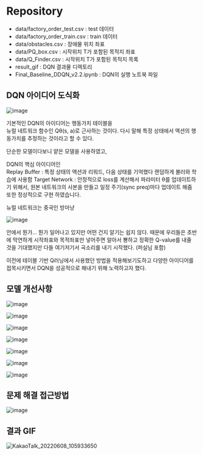 # Repository
* data/factory_order_test.csv : test 데이터
* data/factory_order_train.csv : train 데이터
* data/obstacles.csv : 장애물 위치 좌표
* data/PQ_box.csv : 시작위치 T가 포함된 목적지 좌표
* data/Q_Finder.csv : 시작위치 T가 포함된 목적지 목록
* result_gif : DQN 결과물 디렉토리
* Final_Baseline_DDQN_v2.2.ipynb : DQN의 실행 노트북 파일

## DQN 아이디어 도식화
![image](https://user-images.githubusercontent.com/96896665/172666327-cadda250-083d-4b52-9607-e5f572e965ae.png)

기본적인 DQN의 아이디어는 행동가치 테이블을  
뉴럴 네트워크 함수인 Qθ(s, a)로 근사하는 것이다.
다시 말해 특정 상태에서 액션의 행동가치를 추정하는 것이라고 할 수 있다.

단순한 모델이다보니 얕은 모델을 사용하였고,

DQN의 핵심 아이디어인  
Replay Buffer : 특정 상태의 액션과 리워드, 다음 상태를 기억했다 랜덤하게 불러와 학습에 사용함
Target Network : 안정적으로 loss를 계산해서 파라미터 θ를 업데이트하기 위해서, 원본 네트워크의 사본을 만들고
                 일정 주기(sync preq)마다 업데이트 해줌
또한 정상적으로 구현 하였습니다.

뉴럴 네트워크는 중국인 방마냥

![image](https://user-images.githubusercontent.com/96896665/172724632-6513e9f0-4e23-4f9e-baee-af8c8613ee4c.png)

안에서 뭔가... 뭔가 일어나고 있지만 어떤 건지 알기는 쉽지 않다.
때문에 우리들은 초반에 막연하게 시작좌표와 목적좌표만 넣어주면
알아서 뿅하고 정확한 Q-value를 내줄 것을 기대했지만
다들 여기저기서 곡소리를 내기 시작했다.
(퍼실님 포함)

이전에 테이블 기반 Q러닝에서 사용했던 방법을 적용해보기도하고
다양한 아이디어를 접목시키면서 DQN을 성공적으로 해내기 위해 노력하고자 했다.


## 모델 개선사항
![image](https://user-images.githubusercontent.com/96896665/172663529-1c8414f5-5439-43ae-b02e-6ffc17c58d1f.png)


![image](https://user-images.githubusercontent.com/96896665/172663971-572babd6-37fb-46a4-a8bd-a640b7938ef9.png)


![image](https://user-images.githubusercontent.com/96896665/172664491-ad48516d-aded-48f2-bc2a-0af518e35a4b.png)


![image](https://user-images.githubusercontent.com/96896665/172665792-fba90ae3-ceae-431d-96fb-96b6edce2e54.png)

![image](https://user-images.githubusercontent.com/96896665/172664834-02788c86-37d1-4836-b1ab-b31a8f056b3b.png)

![image](https://user-images.githubusercontent.com/96896665/172500258-a5c05c51-3200-49b9-9f2e-e806a3e33170.png)

![image](https://user-images.githubusercontent.com/96896665/172665261-3409a3d4-1839-4973-8e1d-f4319b01dbce.png)

## 문제 해결 접근방법
![image](https://user-images.githubusercontent.com/96896665/172665424-fb3418a9-df56-4027-998d-16953390b65d.png)


## 결과 GIF
![KakaoTalk_20220608_105933650](https://user-images.githubusercontent.com/96896665/172556914-95015cc3-0349-46a6-bd27-5c9363cac509.gif)
